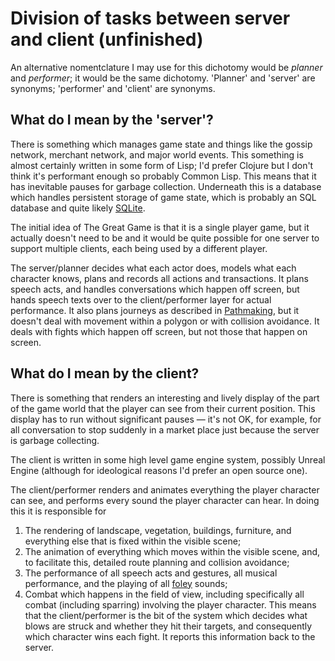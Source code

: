 # Division of tasks between server and client (unfinished)

An alternative nomentclature I may use for this dichotomy would be _planner_ and _performer_; it would be the same dichotomy. 'Planner' and 'server' are synonyms; 'performer' and 'client' are synonyms.

## What do I mean by the 'server'?

There is something which manages game state and things like the gossip network, merchant network, and major world events. This something is almost certainly written in some form of Lisp; I'd prefer Clojure but I don't think it's performant enough so probably Common Lisp. This means that it has inevitable pauses for garbage collection. Underneath this is a database which handles persistent storage of game state, which is probably an SQL database and quite likely [SQLite](https://www.sqlite.org/index.html). 

The initial idea of The Great Game is that it is a single player game, but it actually doesn't need to be and it would be quite possible for one server to support multiple clients, each being used by a different player. 

The server/planner decides what each actor does, models what each character knows, plans and records all actions and transactions. It plans speech acts, and handles conversations which happen off screen, but hands speech texts over to the client/performer layer for actual performance. It also plans journeys as described in [Pathmaking](Pathmaking.html), but it doesn't deal with movement within a polygon or with collision avoidance. It deals with fights which happen off screen, but not those that happen on screen.

## What do I mean by the client?

There is something that renders an interesting and lively display of the part of the game world that the player can see from their current position. This display has to run without significant pauses &mdash; it's not OK, for example, for all conversation to stop suddenly in a market place just because the server is garbage collecting.

The client is written in some high level game engine system, possibly Unreal Engine (although for ideological reasons I'd prefer an open source one). 

The client/performer renders and animates everything the player character can see, and performs every sound the player character can hear. In doing this it is responsible for

1. The rendering of landscape, vegetation, buildings, furniture, and everything else that is fixed within the visible scene;
2. The animation of everything which moves within the visible scene, and, to facilitate this, detailed route planning and collision avoidance;
3. The performance of all speech acts and gestures, all musical performance, and the playing of all [foley](https://en.wikipedia.org/wiki/Foley_(filmmaking)) sounds;
4. Combat which happens in the field of view, including specifically all combat (including sparring) involving the player character. This means that the client/performer is the bit of the system which decides what blows are struck and whether they hit their targets, and consequently which character wins each fight. It reports this information back to the server.



